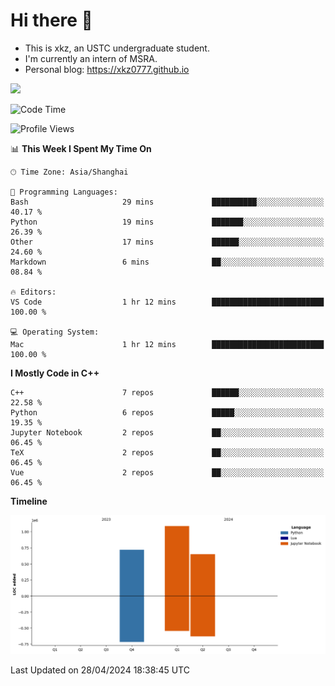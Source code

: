 # Hi there :wave:

- This is xkz, an USTC undergraduate student.
- I'm currently an intern of MSRA.
- Personal blog: <https://xkz0777.github.io>

<img src="http://github-profile-summary-cards.vercel.app/api/cards/stats?username=xkz0777">

<!--START_SECTION:waka-->
![Code Time](http://img.shields.io/badge/Code%20Time-344%20hrs%2043%20mins-blue)

![Profile Views](http://img.shields.io/badge/Profile%20Views-0-blue)

📊 **This Week I Spent My Time On** 

```text
🕑︎ Time Zone: Asia/Shanghai

💬 Programming Languages: 
Bash                     29 mins             ██████████░░░░░░░░░░░░░░░   40.17 % 
Python                   19 mins             ███████░░░░░░░░░░░░░░░░░░   26.39 % 
Other                    17 mins             ██████░░░░░░░░░░░░░░░░░░░   24.60 % 
Markdown                 6 mins              ██░░░░░░░░░░░░░░░░░░░░░░░   08.84 % 

🔥 Editors: 
VS Code                  1 hr 12 mins        █████████████████████████   100.00 % 

💻 Operating System: 
Mac                      1 hr 12 mins        █████████████████████████   100.00 % 
```

**I Mostly Code in C++** 

```text
C++                      7 repos             ██████░░░░░░░░░░░░░░░░░░░   22.58 % 
Python                   6 repos             █████░░░░░░░░░░░░░░░░░░░░   19.35 % 
Jupyter Notebook         2 repos             ██░░░░░░░░░░░░░░░░░░░░░░░   06.45 % 
TeX                      2 repos             ██░░░░░░░░░░░░░░░░░░░░░░░   06.45 % 
Vue                      2 repos             ██░░░░░░░░░░░░░░░░░░░░░░░   06.45 % 
```



**Timeline**

![Lines of Code chart](https://raw.githubusercontent.com/xkz0777/xkz0777/master/assets/bar_graph.png)


 Last Updated on 28/04/2024 18:38:45 UTC
<!--END_SECTION:waka-->

